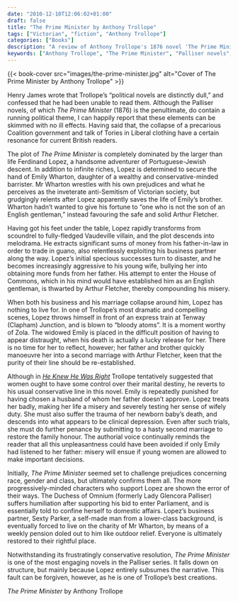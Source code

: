 ```yaml
---
date: "2010-12-10T12:06:02+01:00"
draft: false
title: "The Prime Minister by Anthony Trollope"
tags: ["Victorian", "fiction", "Anthony Trollope"]
categories: ["Books"]
description: "A review of Anthony Trollope's 1876 novel 'The Prime Minister,' dominated by the spectacular Ferdinand Lopez, a Portuguese-Jewish adventurer who destroys lives through greed and ambition. Discover how Trollope's penultimate Palliser novel challenges then confirms Victorian prejudices."
keywords: ["Anthony Trollope", "The Prime Minister", "Palliser novels", "Ferdinand Lopez", "Victorian anti-Semitism", "political novel", "melodrama", "railway drama"]
---
```


{{< book-cover src="images/the-prime-minister.jpg" alt="Cover of The Prime Minister by Anthony Trollope" >}}

Henry James wrote that Trollope’s “political novels are distinctly dull,” and confessed that he had been unable to read them. Although the Palliser novels, of which _The Prime Minister_ (1876) is the penultimate, do contain a running political theme, I can happily report that these elements can be skimmed with no ill effects. Having said that, the collapse of a precarious Coalition government and talk of Tories in Liberal clothing have a certain resonance for current British readers.

The plot of _The Prime Minister_ is completely dominated by the larger than life Ferdinand Lopez, a handsome adventurer of Portuguese-Jewish descent. In addition to infinite riches, Lopez is determined to secure the hand of Emily Wharton, daughter of a wealthy and conservative-minded barrister. Mr Wharton wrestles with his own prejudices and what he perceives as the inveterate anti-Semitism of Victorian society, but grudgingly relents after Lopez apparently saves the life of Emily’s brother. Wharton hadn’t wanted to give his fortune to “one who is not the son of an English gentleman,” instead favouring the safe and solid Arthur Fletcher.

Having got his feet under the table, Lopez rapidly transforms from scoundrel to fully-fledged Vaudeville villain, and the plot descends into melodrama. He extracts significant sums of money from his father-in-law in order to trade in guano, also relentlessly exploiting his business partner along the way. Lopez’s initial specious successes turn to disaster, and he becomes increasingly aggressive to his young wife, bullying her into obtaining more funds from her father.  His attempt to enter the House of Commons, which in his mind would have established him as an English gentleman, is thwarted by Arthur Fletcher, thereby compounding his misery.

When both his business and his marriage collapse around him, Lopez has nothing to live for.  In one of Trollope’s most dramatic and compelling scenes, Lopez throws himself in front of an express train at Tenway (Clapham) Junction, and is blown to “bloody atoms”. It is a moment worthy of Zola. The widowed Emily is placed in the difficult position of having to appear distraught, when his death is actually a lucky release for her.  There is no time for her to reflect, however; her father and brother quickly manoeuvre her into a second marriage with Arthur Fletcher, keen that the purity of their line should be re-established.

Although in [_He Knew He Was Right_](/posts/he-knew-he-was-right/) Trollope tentatively suggested that women ought to have some control over their marital destiny, he reverts to his usual conservative line in this novel. Emily is repeatedly punished for having chosen a husband of whom her father doesn’t approve. Lopez treats her badly, making her life a misery and severely testing her sense of wifely duty. She must also suffer the trauma of her newborn baby’s death, and descends into what appears to be clinical depression. Even after such trials, she must do further penance by submitting to a hasty second marriage to restore the family honour. The authorial voice continually reminds the reader that all this unpleasantness could have been avoided if only Emily had listened to her father: misery will ensue if young women are allowed to make important decisions.

Initially, _The Prime Minister_ seemed set to challenge prejudices concerning race, gender and class, but ultimately confirms them all. The more progressively-minded characters who support Lopez are shown the error of their ways. The Duchess of Omnium (formerly Lady Glencora Palliser) suffers humiliation after supporting his bid to enter Parliament, and is essentially told to confine herself to domestic affairs. Lopez’s business partner, Sexty Parker, a self-made man from a lower-class background, is eventually forced to live on the charity of Mr Wharton, by means of a weekly pension doled out to him like outdoor relief. Everyone is ultimately restored to their rightful place.

Notwithstanding its frustratingly conservative resolution, _The Prime Minister_ is one of the most engaging novels in the Palliser series. It falls down on structure, but mainly because Lopez entirely subsumes the narrative. This fault can be forgiven, however, as he is one of Trollope’s best creations.

_The Prime Minister_ by Anthony Trollope
